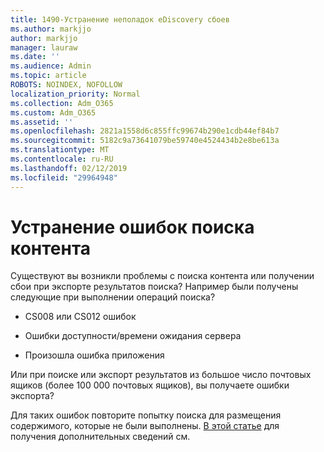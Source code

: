 ```yaml
---
title: 1490-Устранение неполадок eDiscovery сбоев
ms.author: markjjo
author: markjjo
manager: lauraw
ms.date: ''
ms.audience: Admin
ms.topic: article
ROBOTS: NOINDEX, NOFOLLOW
localization_priority: Normal
ms.collection: Adm_O365
ms.custom: Adm_O365
ms.assetid: ''
ms.openlocfilehash: 2821a1558d6c855ffc99674b290e1cdb44ef84b7
ms.sourcegitcommit: 5182c9a73641079be59740e4524434b2e8be613a
ms.translationtype: MT
ms.contentlocale: ru-RU
ms.lasthandoff: 02/12/2019
ms.locfileid: "29964948"
---
```

# <a name="troubleshoot-content-search-errors"></a>Устранение ошибок поиска контента

Существуют вы возникли проблемы с поиска контента или получении сбои при экспорте результатов поиска? Например были получены следующие при выполнении операций поиска?

- CS008 или CS012 ошибок

- Ошибки доступности/времени ожидания сервера

- Произошла ошибка приложения

Или при поиске или экспорт результатов из большое число почтовых ящиков (более 100 000 почтовых ящиков), вы получаете ошибки экспорта?

Для таких ошибок повторите попытку поиска для размещения содержимого, которые не были выполнены. [В этой статье](https://docs.microsoft.com/office365/securitycompliance/retry-failed-content-search) для получения дополнительных сведений см.
